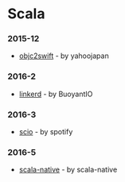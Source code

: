 # Scala


### 2015-12
- [objc2swift](https://github.com/yahoojapan/objc2swift) - by yahoojapan

### 2016-2
- [linkerd](https://github.com/BuoyantIO/linkerd) - by BuoyantIO

### 2016-3
- [scio](https://github.com/spotify/scio) - by spotify

### 2016-5
- [scala-native](https://github.com/scala-native/scala-native) - by scala-native
